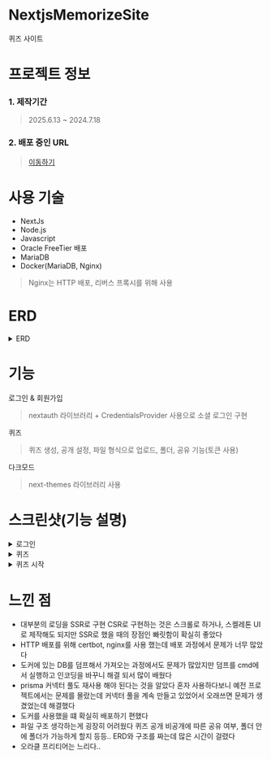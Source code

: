 # NextjsMemorizeSite
퀴즈 사이트

# 프로젝트 정보
### 1. 제작기간
> 2025.6.13 ~ 2024.7.18
### 2. 배포 중인 URL
> [이동하기](https://quiz-web.p-e.kr/login)

# 사용 기술
- NextJs
- Node.js
- Javascript
- Oracle FreeTier 배포
- MariaDB
- Docker(MariaDB, Nginx)
> Nginx는 HTTP 배포, 리버스 프록시를 위해 사용

# ERD
<details>
  <summary>ERD</summary>
  <img width="687" height="720" alt="Image" src="https://github.com/user-attachments/assets/b05c8bb6-f888-474d-a5b7-194a1c20cd80" />
</details>

# 기능
로그인 & 회원가입
> nextauth 라이브러리 + CredentialsProvider 사용으로 소셜 로그인 구현

퀴즈
> 퀴즈 생성, 공개 설정, 파일 형식으로 업로드, 폴더, 공유 기능(토큰 사용)

다크모드
> next-themes 라이브러리 사용

# 스크린샷(기능 설명)
<details>
  <summary>로그인</summary>
    소셜 로그인<br>
    <img width="1015" height="820" alt="Image" src="https://github.com/user-attachments/assets/6a807614-74fe-4aad-acce-2d9148599865" /><br>
</details>
<details>
  <summary>퀴즈</summary>
    퀴즈 추가<br>
    <img width="1881" height="931" alt="Image" src="https://github.com/user-attachments/assets/9a91ea29-9a6d-447d-a589-cf18fffe4d57" /><br>
    퀴즈 txt로 업로드<br>
    <img width="1240" height="524" alt="Image" src="https://github.com/user-attachments/assets/a319663f-6a8e-487a-9052-b1d929088e5a" /><br>
    폴더 추가<br>
    <img width="1262" height="592" alt="Image" src="https://github.com/user-attachments/assets/53916e7d-32ac-4d84-9a4f-e8741c51da8c" /><br>
    폴더 들어감<br>
    <img width="1265" height="530" alt="Image" src="https://github.com/user-attachments/assets/67e5692d-3eb2-413c-a35e-cd9cd74e716d" /><br>
    폴더 공유<br>
    <img width="1351" height="608" alt="Image" src="https://github.com/user-attachments/assets/9c066dee-8412-45bc-bb76-0cdfd3429887" /><br>
</details>
<details>
  <summary>퀴즈 시작</summary>
    퀴즈 창<br>
    <img width="1862" height="904" alt="Image" src="https://github.com/user-attachments/assets/ee20edc2-5546-43f2-a0e9-9c2fe846a142" /><br>
    퀴즈 시작<br>
    <img width="1872" height="754" alt="Image" src="https://github.com/user-attachments/assets/2c7448a3-e390-40a1-8d4b-559e8644da89" /><br>
    퀴즈 종료<br>
    <img width="864" height="720" alt="Image" src="https://github.com/user-attachments/assets/d736d7b5-7d5d-4424-8212-47b20263d9e9" /><br>
    이어 하기<br>
    <img width="808" height="810" alt="Image" src="https://github.com/user-attachments/assets/0e7b0053-49d2-43c6-b62a-ab6d896d7f12" /><br>
</details>

# 느낀 점
- 대부분의 로딩을 SSR로 구현 CSR로 구현하는 것은 스크롤로 하거나, 스켈레톤 UI로 제작해도 되지만 SSR로 했을 때의 장점인 빠릿함이 확실히 좋았다
- HTTP 배포를 위해 certbot, nginx를 사용 했는데 배포 과정에서 문제가 너무 많았다
- 도커에 있는 DB를 덤프해서 가져오는 과정에서도 문제가 많았지만 덤프를 cmd에서 실행하고 인코딩을 바꾸니 해결 되서 많이 배웠다
- prisma 커넥터 풀도 재사용 해야 된다는 것을 알았다 혼자 사용하다보니 예전 프로젝트에서는 문제를 몰랐는데 커넥터 풀을 계속 만들고 있었어서 오래쓰면 문제가 생겼었는데 해결했다
- 도커를 사용했을 떄 확실히 배포하기 편했다
- 파일 구조 생각하는게 굉장히 어려웠다 퀴즈 공개 비공개에 따른 공유 여부, 폴더 안에 폴더가 가능하게 할지 등등.. ERD와 구조를 짜는데 많은 시간이 걸렸다
- 오라클 프리티어는 느리다..
